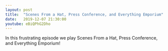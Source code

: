 ```yaml
---
layout: post
title:  "Scenes From a Hat, Press Conference, and Everything Emporium"
date:   2019-12-07 21:30:00
youtube: eBiQPhG2Dho
---
```


In this frustrating episode we play Scenes From a Hat, Press Conference, and Everything Emporium!